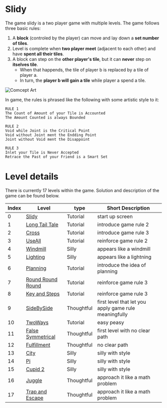 # Slidy

The game slidy is a two player game with multiple levels. The game follows three basic rules: 
1. A __block__ (controled by the player) can move and lay down a __set number of tiles__. 
2. Level is complete when __two player meet__ (adjacent to each other) and have __spent all their tiles__. 
3. A block can step on the __other player's tile__, but it can __never__ step on __itselves tile__. 
   * When that happends, the tile of player b is replaced by a tile of player a. 
   * In turn, the __player b will gain a tile__ while player a spend a tile. 

![Comcept Art](/documentations/images/SlidyTrailer.gif)

In game, the rules is phrased like the following with some artistic style to it: 
```
RULE 1
The Count of Amount of your Tile is Accounted
The Amount Counted is always Bounded

RULE 2
Void while Joint is the Critical Point
Void without Joint ment the Endding Point
Joint without Void ment the Disappoint

RULE 3
Inlet your Tile is Never Accepted
Retrace the Past of your Friend is a Smart Set
```



# Level details
There is currently 17 levels within the game. Solution and description of the game can be found below. 

Index | Level | type | Short Description
---- | - | - | ----
0  |             [Slidy](/documentations/solutions/000.md) | Tutorial   | start up screen 
1  |    [Long Tail Tale](/documentations/solutions/001.md) | Tutorial   | introduce game rule 2 
2  |             [Cross](/documentations/solutions/002.md) | Tutorial   | introduce game rule 3 
3  |            [UseAll](/documentations/solutions/003.md) | Tutorial   | reinforce game rule 2
4  |          [Windmill](/documentations/solutions/004.md) | Silly      | appears like a windmill 
5  |          [Lighting](/documentations/solutions/005.md) | Silly      | appears like a lightning 
6  |          [Planning](/documentations/solutions/006.md) | Tutorial   | introduce the idea of planning 
7  | [Round Round Round](/documentations/solutions/007.md) | Tutorial   | reinforce game rule 3
8  |     [Key and Steps](/documentations/solutions/008.md) | Tutorial   | reinforce game rule 3
9  |        [SideBySide](/documentations/solutions/009.md) | Thoughtful | first level that let you apply game rule meaningfully 
10 |           [TwoWays](/documentations/solutions/010.md) | Tutorial   | easy peasy 
11 | [False Symmetrical](/documentations/solutions/011.md) | Thoughtful | first level with no clear path 
12 |       [Fulfillment](/documentations/solutions/012.md) | Thoughtful | no clear path 
13 |              [City](/documentations/solutions/013.md) | Silly      | silly with style
14 |                [Pi](/documentations/solutions/014.md) | Silly      | silly with style
15 |           [Cupid 2](/documentations/solutions/015.md) | Silly      | silly with style
16 |            [Juggle](/documentations/solutions/016.md) | Thoughtful | approach it like a math problem
17 |   [Trap and Escape](/documentations/solutions/017.md) | Thoughtful | approach it like a math problem
